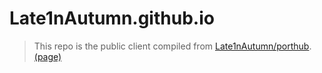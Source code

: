 # Late1nAutumn.github.io

> This repo is the public client compiled from [Late1nAutumn/porthub](https://github.com/Late1nAutumn/Porthub). [(page)](https://late1nautumn.github.io/)
